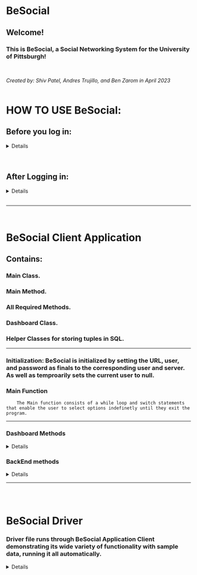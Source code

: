 # BeSocial

## Welcome!

### This is BeSocial, a Social Networking System for the University of Pittsburgh! 
 <br> 

 *Created by: Shiv Patel, Andres Trujillo, and Ben Zarom in April 2023*
 <br> <br>

# HOW TO USE BeSocial:


## Before you log in:
 
<details>
<br>

**Here's what you can do** *before* **you log into BeSocial:**
<br>

 In the menu, you see 4 options. Here is each feature and how to use them:
 <br>
 

**1. Create Profile**
```
Enter ‘1’ to create a profile (ONLY A LOGGED IN ADMIN CAN DO THIS)
```

**2. Drop Profile**
```

Enter ‘2’ to REMOVE a profile (ONLY A LOGGED IN ADMIN CAN DO THIS)
```


**3. Login**
```
Enter ‘3’ to Login to an account
Enter user email
Enter user password
```


**4. Exit**
```
Enter ‘4’ to exit the system and close the app
```

</details>
<br>


<br>

## After Logging in: 

 <details>

 **Here's what you can do**  *after*  **you log into BeSocial:**
<br>

 In the menu, you see 20 options. Here is each feature and how to use them:


**1. Create Profile**
```
Enter ‘1’ to CREATE a profile (ONLY A LOGGED IN ADMIN CAN DO THIS).
```


**2. Drop Profile**
```

Enter ‘2’ to DELETE a profile (ONLY A LOGGED IN ADMIN CAN DO THIS)
```


**3. Initiate Friendship**
```
Enter '3' to ADD A FRIEND.
```


**4. Confirm Friend Request(s)**
```
Enter '4' to view your pending friend request(s), and accept/deny one/all Friend Request(s).
```


**5. Create Group**
```
Enter '5' to Create a Group.
```

**6. Initiate Adding Group**
```
Enter '6' to Create a request to join a group.

```


**7. Confirm Group Membership**
```
Enter '7' to accept requests to join your group (LOGGED IN USER MUST BE THE MANAGER OF A GROUP).
```

**8. Leave Group**
```
Enter '8' to leave a group you are apart of.
```

**9. Search for Profile**
```
Enter '9' to search for other users. Then type in a prefix of their name and/or email.
```

**10. Send Message to User**
```
Enter '10' to send a message to another user.
```


**11. Send Message to Group**
```
Enter '11' to send a message to a group you are apart of. This will be sent to all members of the group.
```

**12. Display Messages**
```
Enter '12' to display all the messages you have received.
```


**13. Display New Messages**
```
Enter '13' to display all the NEW messages you have received. That is, the messages you have received since last logging in.
```


**14. Display Friends**
```
Enter '14' to display all your friends.
```

**15. Rank Groups**
```
Enter '15' to display a ranked list of all the groups on BeSocial in order of how many members they have. 
```

**16. Rank Profiles**
```
Enter '16' to display a ranked list of all the profiles on BeSocial in order of how many friends they have, counting those who are in the same groups as them as friends. 
```

**17. Top Messages**
```
Enter '17' to display a ranked list of k profiles on BeSocial in order of how many messages they have received within x months.
```

**18. Three Degrees**
```
Enter '18' to display the path/connection between you and a user that has at most 3 hops. In other words, the last number displayed in the path is a friend of a friend of a friend.
```

**19. Logout**
```
Enter '19' to logout.
```


**20. Exit**
```
Enter '20' to exit the system and close the app.
```

</details>
<br>



-----------------
<br>

# BeSocial Client Application 

## Contains:
 ### Main Class.
 ### Main Method.
 ### All Required Methods. 
 ### Dashboard Class.
 ### Helper Classes for storing tuples in SQL. 

-----------------

### Initialization: BeSocial is initialized by setting the URL, user, and password as finals to the corresponding user and server. As well as temproarily sets the current user to null. 

### Main Function 

        The Main function consists of a while loop and switch statements that enable the user to select options indefinetly until they exit the program. 
        
----------

### Dashboard Methods
 <details>

        Dashboard class provides a variety of helper methods that correspond to the backEnd methods. Dashboard methods check if method has run succesfully, if it has it returns the information requested, if not it cleanly denies the user from doing the method. If Succesful, these messages print to the terminal in an organized, user-friendly, layout. 

        Dashboard Class Methods Include:

            1. startCreateProfile
            2. getProfileDetails 
            3. startDropProfile
            4. getEmail
            5. startLogin
            6. getLoginDetails
            7. startInitiateFriendship
            8. getUserID
            9.initiateFriendshipMessage
            10. startConfirmFriendRequest
            11. displayFriendRequests
            12. getFriendsToAdd
            13. startCreateGroup
            14. getGroupDetails
            15. startInitiateAddingGroup
            16. getGroupReqDetails
            17. startConfirmGroupMembership
            18. displayGroupRequests
            19. getGroupRequestsToAdd
            20. startLeaveGroup
            21. getGroupID
            22. startSearchForProfile
            23. getSearchString
            24. displayProfiles
            25. startSendMessageToUser()
            26. getRecipUserID
            27. sendMessageInput
            28. startSendMessageToGroup
            29. getRecipGroupID
            30. startDisplayMessages
            31. displayMSGsToUser
            32. splitMessage
            33. displayUsersFriends
            34. startDisplayNewMessages
            35. startDisplayFriends
            36. displayUsersFriends
            37. viewFriendsOrExit
            38. viewFriendProfile
            39. startRankGroups
            40. displayListOfGroups
            41. startRankProfiles
            42. displayListOfProfiles
            43. getInputTopMessages
            44. startThreeDegrees
            45. getSearchForId

</details>

### BackEnd methods

<details>
        Backend methods are static methods that belong to the BeSocial class. Specified in the project descriptions they include : 

------------------------------------------------------------------------------------
        
1. createUser:
<details>
        Given a name, email address, password and date of birth, add a new user to the system by
        inserting a new entry into theuserrelation. userIDs should be auto-generated.
        Enter ‘1’ to create a profile (ONLY A LOGGED IN ADMIN CAN DO THIS)
</details>

------------------------------------------------------------------------------------

2. dropUser:

<details>

        This functions prompts for a user email and removes the user along with all of their information from the system. When a user is removed, the system shoulduse a triggerto delete the user from the groups they are a member of. The system should alsouse a triggerto delete any message whose sender and all receivers are deleted. Attention should be paid to handling integrity constraints.
</details>

------------------------------------------------------------------------------------

3. Login:

<details>
Given email and password, login as the user in the system when an appropriate match is found.

Enter ‘3’ to Login to an account
Enter user email
Enter user password

 </details>    

------------------------------------------------------------------------------------

4. initiateFriendship

<details>
Create a pending friendship from the logged-in user to another user based on userID. The application should display the name of the person that will be sent a friend request and the
user should be prompted to enter the text to be sent along with the request. A last confirmation
should be requested of the user before an entry is inserted into thependingFriendrelation, and
success or failure feedback is displayed for the user.
 </details>

------------------------------------------------------------------------------------

5. confirmFriendRequests
<details>
This task should first display a formatted, numbered list of all the outstanding friend requests
with the associated request text. Then the user should be prompted for a number of the request
they would like to confirm,one at a time, or given the option to confirm them all.
The application should move the selected request(s) from thependingFriend relation to the
friendrelation with JDate set to the current date of theClocktable.
The remaining requests which were not selected are declined and removed from the pend-
ingFriend relation.
In the event that the user has no pending friend requests, a message “No Pending Friend
Requests” should be displayed to the user.
</details>

----------

6. createGroup

<details>
Given a name, description, and membership limit (i.e., size), add a new group to the system,
add the current user as its first member with the role manager. gIDs should be auto-generated.
</details>


--------

7. initiateAddingGroup

<details>
Given a group ID and the request’s text, create a pending request of adding the logged-in user
to the group by inserting a new entry into thependingGroupMemberrelation.
</details>

----------------

8. confirmGroupMembership
<details>
This task should first display a formatted, numbered list of all the pending group membership
requests with the associated request text for any groups where the user is a group manager.
Then, the user should be prompted for a number of the request they would like to confirm,one
at a time, or given the option to confirm them all.
The application should move the selected request(s) from thependingGroupMemberrelation
to thegroupMemberrelation using the current time inClockfor the lastConfirmed timestamp.
If accepting a pending group membership request would exceed the group’s size, the accepted
request should remain inpendingGroupMember.
The remaining requests which were not selected are declined and removed from thepending-
GroupMember relation.
In the event that there are no pending group membership requests for any groups that the user
is a manager of, a message “No Pending Group Membership Requests” should be displayed to
the user. Furthermore, a message “No groups are currently managed” should be displayed if
the user is not a manager of any groups.
</details>

------

9. leaveGroup
<details>
This task should first prompt the user for thegIDof the group they would like to leave.
The application should remove the user from the group in thegroupMemberrelation. Upon
removing the user from the group, you shoulduse a triggerto check if there are pending
group membership requests inpendingGroupMemberthat were previously accepted, but could
not be added due exceeding the group’s size, and move the earliest such request from thepend-
ingGroupMember relation to thegroupMember relation without changing the lastConfirmed
timestamp.
In the event that the user is not a member of the specified group, a message “Not a Member
of any Groups” should be displayed to the user.
</details>


---------

10. searchForUser

<details>
Given a string on which to match any user in the system, any item in this string must be
matched against the “name” and “email” fields of a user’s profile. That is if the user searches
for “xyz abc”, the results should be the set of all users that have “xyz” in their “name” or
“email” union the set of all users that have “abc” in their “name” or “email”.
</details>


------------------------------------------------------------------------------------

11. sendMessageToUser
<details>
With this the user can send a message to one friend given the friend’s userID. The application
should display the name of the recipient and the user should be prompted to enter the body
of the message, which could be multi-lined. Once entered, the application should “send” the
message to the receiving user by adding an appropriate entry into themessagerelation (msgIDs
should be auto-generated and timeSent should be set to the current time of theClocktable)
anduse a triggerto add a corresponding entry into themessageRecipientrelation. The user
should lastly be shown success or failure feedback.
</details>



------------------------------------------------------------------------------------

12. sendMessageToGroup
<details>
With this the user can send a message to a recipient group given the group ID, if the user is
within the group. Every member of this group should receive the message. The user should be
prompted to enter the body of the message, which could be multi-lined. Then the application
should “send” the message to the group by adding an appropriate entry into the message
relation (msgIDs should be auto-generated and timeSent should be set to the current time of
theClocktable) anduse a triggerto add corresponding entries into themessageRecipient
relation. The user should lastly be shown success or failure feedback.
Note that if the user sends a message to one friend, you only need to put the friend’s userID
to ToUserID in the table ofmessage. If the user wants to send a message to a group, you need
to put the group ID to ToGroupID in the table ofmessageanduse a triggerto populate
themessageRecipient table with proper user ID information as defined by thegroupMember
relation.
</details>



------------------------------------------------------------------------------------

13. displayMessages
<details>
When the user selects this option, the entire contents of every message sent to the user (in-
cluding group messages) should be displayed in a nicely formatted way.
</details>


------------------------------------------------------------------------------------

14. displayNewMessages
<details>
This should display messages in the same fashion as the previous task except that only those
messages sent since the last time the user logged into the system should be displayed (including
group messages).
</details>



------------------------------------------------------------------------------------

15. displayFriends

<details>
This task supports the browsing of the logged-in user’s friends’ profiles. It first displays each
of the user’s friends’ names and userIDs. Then it allows the user to either retrieve a friend’s
entire profile by entering the appropriate userID or exit browsing and return to the main menu
by entering 0 as a userID. When selected, a friend’s profile should be displayed in a nicely
formatted way, after which the user should be prompted to either select to retrieve another
friend’s profile or return to the main menu.
</details>

------------------------------------------------------------------------------------


16. rankGroups
<details>
This task should produce a ranked list of groups based on their number of members.
In the event that there are no groups in the system, a message “No Groups to Rank” should
be displayed to the user.
</details>





------------------------------------------------------------------------------------

17. rankUsers
<details>
This task should produce a ranked list of users based on the number of friends they have along
with their number of friends.
Note the number of friends of a user includes those who are members of the groups user belongs
to.
</details>

------------------------------------------------------------------------------------

18. topMessages
<details>
Display the top k users with respect to the number of messages sent to the logged-in user plus
the number of messages received from the logged-in user in the past x months. x and k are
input parameters to this function. 1 month is defined as 30 days counting back starting from
the current date of the Clocktable. Group messages do not need to be considered in this
function.
</details>

------------------------------------------------------------------------------------

19. threeDegrees
<details>
Given a userID, find a path, if one exists, between the logged-in user and that user with at
most 3 hops between them. A hop is defined as a friendship between any two users.
This query should be written using plpgsql and should only use java for interfacing.
</details>

------------------------------------------------------------------------------------

20. logout
<details>
The function should return the user to the top level of the UI after marking the time of the
user’s logout in the user’s “lastlogin” field of theuserrelation from theClocktable.
</details>

------------------------------------------------------------------------------------


21. exit
<details>
This option should cleanly shut down and exit the program.

</details>

------------------------------------------------------------------------------------  

       
  

</details>




------------------------------------------------------------------------------------  
<br><br>


# BeSocial Driver 

### Driver file runs through BeSocial Application Client demonstrating its wide variety of functionality with sample data, running it all automatically. 

<details>
 
<br>
 
 **BEFORE YOU RUN THE DRIVER:** Run the Schema.sql and Trigger.sql files before running the Driver file.
 
<br>

## Expected Output
<details>


</details>
<br>

## Explanation
<details>

</details>
<br>
</details>

